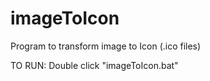 # imageToIcon
Program to transform image to Icon (.ico files)

TO RUN:
        Double click "imageToIcon.bat"